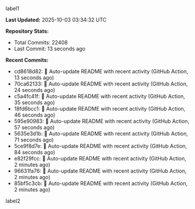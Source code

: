 
label1 
<!-- ACTIVITY_START -->
**Last Updated:** 2025-10-03 03:34:32 UTC

**Repository Stats:**
- Total Commits: 22408
- Last Commit: 13 seconds ago

**Recent Commits:**
- cd8618d82: 🤖 Auto-update README with recent activity (GitHub Action, 13 seconds ago)
- 70ca62133: 🤖 Auto-update README with recent activity (GitHub Action, 24 seconds ago)
- c5a4fc41f: 🤖 Auto-update README with recent activity (GitHub Action, 35 seconds ago)
- 18fd6bcc1: 🤖 Auto-update README with recent activity (GitHub Action, 46 seconds ago)
- 595e90983: 🤖 Auto-update README with recent activity (GitHub Action, 57 seconds ago)
- 5635e3d1b: 🤖 Auto-update README with recent activity (GitHub Action, 71 seconds ago)
- 5ce9f8d7e: 🤖 Auto-update README with recent activity (GitHub Action, 84 seconds ago)
- e82f29fcc: 🤖 Auto-update README with recent activity (GitHub Action, 2 minutes ago)
- 96631fa76: 🤖 Auto-update README with recent activity (GitHub Action, 2 minutes ago)
- 85bf5c3cb: 🤖 Auto-update README with recent activity (GitHub Action, 2 minutes ago)
<!-- ACTIVITY_END -->

label2
